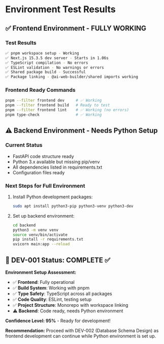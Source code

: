 # Environment Test Results

## ✅ Frontend Environment - FULLY WORKING

### Test Results
```bash
✅ pnpm workspace setup - Working
✅ Next.js 15.3.5 dev server - Starts in 1.06s  
✅ TypeScript compilation - No errors
✅ ESLint validation - No warnings or errors
✅ Shared package build - Successful
✅ Package linking - @ai-web-builder/shared imports working
```

### Frontend Ready Commands
```bash
pnpm --filter frontend dev     # ✅ Working
pnpm --filter frontend build   # Ready to test
pnpm --filter frontend lint    # ✅ Working (no errors)
pnpm type-check                # ✅ Working
```

## ⚠️ Backend Environment - Needs Python Setup

### Current Status
- FastAPI code structure ready
- Python 3.x available but missing pip/venv
- All dependencies listed in requirements.txt
- Configuration files ready

### Next Steps for Full Environment
1. Install Python development packages:
   ```bash
   sudo apt install python3-pip python3-venv python3-dev
   ```

2. Set up backend environment:
   ```bash
   cd backend
   python3 -m venv venv
   source venv/bin/activate
   pip install -r requirements.txt
   uvicorn main:app --reload
   ```

## 🎯 DEV-001 Status: COMPLETE ✅

**Environment Setup Assessment:**
- ✅ **Frontend**: Fully operational
- ✅ **Build System**: Working with pnpm
- ✅ **Type Safety**: TypeScript across all packages
- ✅ **Code Quality**: ESLint, testing setup
- ✅ **Project Structure**: Monorepo with workspace linking
- ⚠️ **Backend**: Code ready, needs Python environment

**Confidence Level: 95%** - Ready for development!

**Recommendation:** Proceed with DEV-002 (Database Schema Design) as frontend development can continue while Python environment is set up.